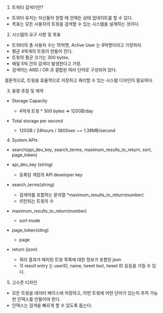 1. 트위터 검색이란?
* 트위터 유저는 자신들이 원할 때 언제든 상태 업데이트를 할 수 있다.
* 목표는 모든 사용자의 트윗을 검색할 수 있는 시스템을 설계하는 것이다.

2. 시스템의 요구 사항 및 목표
* 트위터의 총 사용자 수는 15억명, Active User 는 8억명이라고 가정하자.
* 평균 4억개의 트윗이 만들어 진다.
* 트윗의 평균 크기는  300 bytes.
* 매일 5억 건의 검색이 발생한다고 가정.
* 검색어는 AND / OR 과 결합된 여러 단어로 구성되어 있다.

결론적으로, 트윗을 효율적으로 저장하고 쿼리할 수 있는 시스템 디자인이 필요하다.

3. 용량 추정 및 제약
* Storage Capacity 
    * 4억개 트윗 * 300 bytes => 120GB/day


* Total storage per second
    *  120GB / 24hours / 3600sec ~= 1.38MB/second
    
4. System APIs
* search(api_dev_key, search_terms, maximum_results_to_return, sort, page_token)
* api_dev_key (string)
    * 등록된 계정의 API developer key 
* search_terms(string)
    * 검색어를 포함하는 문자열
*maximum_results_to_return(number)
    * 리턴되는 트윗의 수
* maximum_results_to_return(number)
    * sort mode
* page_token(sting)
    * page
    
* return (json)
    * 쿼리 결과가 매치된 트윗 목록에 대한 정보가 포함된 json
    * 각 result entry 는 userID, name, tweet text, tweet ID 등등을 가질 수 있다.
    
5. 고수준 디자인
* 모든 트윗을 데이터 베이스에 저장하고, 어떤 트윗에 어떤 단어가 있는지 추적 가능한 인덱스를 만들어야 한다.
* 인덱스는 검색을 빠르게 할 수 있도록 돕는다.
